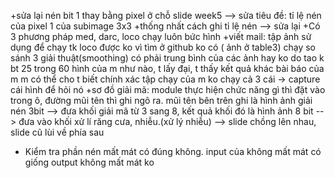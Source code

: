 +sửa lại nén bit 1 thay bằng pixel ở chỗ slide week5 --> sửa tiêu đề: tỉ lệ nén của pixel 1 của subimage 3x3
+thống nhất cách ghi tỉ lệ nén --> sửa lại
+Có 3 phương pháp med, darc, loco chạy luôn bức hình
+viết mail: tập ảnh sử dụng để chạy tk loco được ko vì tìm ở github ko có ( ảnh ở table3)
		chạy so sánh 3 giải thuật(smoothing) có phải trung bình của các ảnh hay ko
		do tao k bt 25 trong 60 hình của m như nào, t lấy đại, t thấy kết quả khác bài báo của m
		m có thể cho t biết chính xác tập chạy của m ko
		chạy cả 3 cái -> capture cái hình để hỏi nó
+sơ đồ giải mã: module thực hiện chức năng gì thì đặt vào trong ô, đường mũi tên thì ghi ngõ ra.
	mũi tên bên trên ghi là hình ảnh giải nén 3bit --> đưa khối giải mã từ 3 sang 8,
	kết quả khối đó là hình ảnh 8 bit --> đưa vào khối xử lí răng cưa, nhiễu.(xử lý nhiễu)
--> slide chồng lên nhau, slide cũ lùi về phía sau
+ Kiểm tra phần nén mất mát có đúng không. input của không mất mát có giống output không mất mát ko
